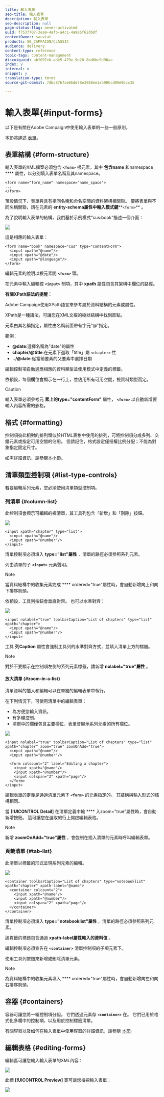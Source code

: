 ```yaml
---
title: 輸入表單
seo-title: 輸入表單
description: 輸入表單
seo-description: null
page-status-flag: never-activated
uuid: f7537707-3ea9-4afb-a4c1-4a985f62dbdf
contentOwner: sauviat
products: SG_CAMPAIGN/CLASSIC
audience: delivery
content-type: reference
topic-tags: content-management
discoiquuid: abf097eb-ade5-479e-9e20-8bd6bc9d96aa
index: y
internal: n
snippet: y
translation-type: tm+mt
source-git-commit: 7dbc876fae0bde78e3088ee1ab986cd09e9bcc38

---
```



# 輸入表單{#input-forms}

以下是有關在Adobe Campaign中使用輸入表單的一些一般原則。

本節將詳述 [表單](../../configuration/using/identifying-a-form.md)。

## 表單結構 {#form-structure}

輸入表單的XML檔案必須包含 **`<form>`** 根元素，其中 **包含name** 和namespace **** 屬性，以分別填入表單名稱及其namespace。

```
<form name="form_name" namespace="name_space">
...
</form>
```

預設情況下，表單與具有相同名稱和命名空間的資料架構相關聯。 要將表單與不同名稱關聯，請在元素的 **entity-schema屬性中輸入模式鍵****`<form>`** 。

為了說明輸入表單的結構，我們基於示例模式&quot;cus:book&quot;描述一個介面：

![](assets/d_ncs_content_form1.png)

這是相應的輸入表單：

```
<form name="book" namespace="cus" type="contentForm">
  <input xpath="@name"/>
  <input xpath="@date"/>
  <input xpath="@language"/>
</form>
```

編輯元素的說明以根元素開 **`<form>`** 頭。

在元素中輸入編輯控 **`<input>`** 制項，其中 **xpath** 屬性包含其架構中欄位的路徑。

**有關XPath語法的提醒：**

Adobe Campaign使用XPath語言來參考屬於資料結構的元素或屬性。

XPath是一種語法，可讓您在XML文檔的樹狀結構中找到節點。

元素由其名稱指定，屬性由名稱前面帶有字元&quot;@&quot;指定。

範例：

* **@date**:選擇名稱為&quot;date&quot;的屬性
* **chapter/@title**:在元素下選取「title」屬 `<chapter>` 性
* **../@date**:從當前要素的父要素中選擇日期

編輯控制項自動適應相應的資料類型並使用模式中定義的標籤。

依預設，每個欄位會顯示在一行上，並佔用所有可用空間，視資料類型而定。

>[!CAUTION]
>
>輸入表單必須參考元 **素上的type=&quot;contentForm&quot;** 屬性， **`<form>`** 以自動新增要輸入內容所需的影格。

## 格式 {#formatting}

控制項彼此相對的排列類似於HTML表格中使用的排列，可將控制項分成多列、交錯元素或指定可用空間的佔用。 但請記住，格式設定僅授權比例分配；不能為對象指定固定尺寸。

如需詳細資訊，請參閱[本小節](../../configuration/using/form-structure.md#formatting)。

## 清單類型控制項 {#list-type-controls}

若要編輯系列元素，您必須使用清單類型控制項。

### 列清單 {#column-list}

此控制項會顯示可編輯的欄清單，其工具列包含「新增」和「刪除」按鈕。

![](assets/d_ncs_content_form4.png)

```
<input xpath="chapter" type="list">
  <input xpath="@name"/>
  <input xpath="@number"/>
</input>
```

清單控制項必須填入 **type=&quot;list&quot;屬性** ，清單的路徑必須參照系列元素。

列由清單的子 **`<input>`** 元素聲明。

>[!NOTE]
>
>當資料結構中的收集元素完成 **** ordered=&quot;true&quot;屬性時，會自動新增向上和向下排序箭頭。

依預設，工具列按鈕會垂直對齊。 也可以水準對齊：

![](assets/d_ncs_content_form5.png)

```
<input nolabel="true" toolbarCaption="List of chapters" type="list" xpath="chapter">
  <input xpath="@name"/>
  <input xpath="@number"/>
</input>
```

工具 **列Caption** 屬性會強制工具列的水準對齊方式，並填入清單上方的標題。

>[!NOTE]
>
>對於不要顯示在控制項左側的系列元素標籤，請新增 **nolabel=&quot;true&quot;屬性** 。

#### 放大清單 {#zoom-in-a-list}

清單資料的插入和編輯可以在單獨的編輯表單中執行。

在下列情況下，可使用清單中的編輯表單：

* 為方便您輸入資訊，
* 有多線控制，
* 清單中的欄僅包含主要欄位，表單會顯示系列元素的所有欄位。

![](assets/d_ncs_content_form7.png)

```
<input nolabel="true" toolbarCaption="List of chapters" type="list" xpath="chapter" zoom="true" zoomOnAdd="true">
  <input xpath="@name"/>
  <input xpath="@number"/>

  <form colcount="2" label="Editing a chapter">
    <input xpath="@name"/>
    <input xpath="@number"/>
    <input colspan="2" xpath="page"/>
  </form>
</input>
```

編輯表單的定義是通過清單元素下 **`<form>`** 的元素指定的。 其結構與輸入形式的結構相同。

當 **[!UICONTROL Detail]** 在清單定義中輸 **** 入zoom=&quot;true&quot;屬性時，會自動新增按鈕。 這可讓您在選取的行上開啟編輯表格。

>[!NOTE]
>
>新增 **zoomOnAdd=&quot;true&quot;屬性** ，會強制在插入清單的元素時呼叫編輯表單。

### 頁籤清單 {#tab-list}

此清單以標籤的形式呈現系列元素的編輯。

![](assets/d_ncs_content_form6.png)

```
<container toolbarCaption="List of chapters" type="notebooklist" xpath="chapter" xpath-label="@name">
  <container colcount="2">
    <input xpath="@name"/>
    <input xpath="@number"/>
    <input colspan="2" xpath="page"/>
  </container>
</container>
```

清單控制項必須填入 **type=&quot;notebooklist&quot;屬性** ，清單的路徑必須參照系列元素。

該頁籤的標題包含通過 **xpath-label屬性輸入的資料值** 。

編輯控制項必須宣告在 **`<container>`** 清單控制項的子項元素下。

使用工具列按鈕來新增或刪除清單元素。

>[!NOTE]
>
>為資料結構中的收集元素填入 **** ordered=&quot;true&quot;屬性時，會自動新增向左和向右排序箭頭。

## 容器 {#containers}

容器可讓您將一組控制項分組。 它們透過元素存 **`<container>`** 在。 它們已用於格式化多欄中的控制項，以及用於控制標籤清單。

有關容器以及如何在輸入表單中使用容器的詳細資訊，請參閱 [本節](../../configuration/using/form-structure.md#containers)。

## 編輯表格 {#editing-forms}

編輯區可讓您輸入輸入表單的XML內容：

![](assets/d_ncs_content_form12.png)

此標 **[!UICONTROL Preview]** 簽可讓您檢視輸入表單：

![](assets/d_ncs_content_form13.png)
